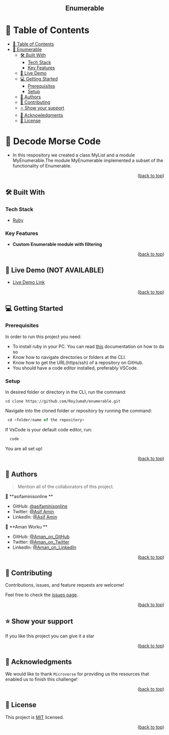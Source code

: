 
<a name="readme-top"></a>

<div align="center">
  <h2><b>Enumerable</b></h2>
</div>

<!-- TABLE OF CONTENTS -->

# 📗 Table of Contents

- [📗 Table of Contents](#-table-of-contents)
- [📖 Enumerable ](#-Enumerable-)
  - [🛠 Built With ](#-built-with-)
    - [Tech Stack ](#tech-stack-)
    - [Key Features ](#key-features-)
  - [🚀 Live Demo ](#-live-demo-)
  - [💻 Getting Started ](#-getting-started-)
    - [Prerequisites](#prerequisites)
    - [Setup](#setup)
  - [👥 Authors ](#-authors-)
  - [🤝 Contributing ](#-contributing-)
  - [⭐️ Show your support ](#️-show-your-support-)
  - [🙏 Acknowledgments ](#-acknowledgments-)
  - [📝 License ](#-license-)

<!-- PROJECT DESCRIPTION -->

# 📖 Decode Morse Code <a name="about-project"></a>

- In this respository we created a  class MyList and a module MyEnumerable.The module MyEnumerable implemented a subset of the functionality of Enumerable.

<p align="right">(<a href="#readme-top">back to top</a>)</p>

## 🛠 Built With <a name="built-with"></a>

### Tech Stack <a name="tech-stack"></a>
  <ul>
    <li><a href="https://www.ruby-lang.org/">Ruby</a></li>
  </ul>


<!-- Features -->

### Key Features <a name="key-features"></a>

- **Custom Enumerable module with filtering**


<p align="right">(<a href="#readme-top">back to top</a>)</p>

<!-- LIVE DEMO -->

## 🚀 Live Demo <a name="live-demo"></a>(**NOT AVAILABLE**)

- [Live Demo Link]()

<p align="right">(<a href="#readme-top">back to top</a>)</p>

<!-- GETTING STARTED -->

## 💻 Getting Started <a name="getting-started"></a>

### Prerequisites

In order to run this project you need:

- To install ruby in your PC. You can read [this](https://rubyinstaller.org/downloads/) documentation on how to do so
- Know how to navigate directories or folders at the CLI.
- Know how to get the URL(https/ssh) of a repository on GitHub.
- You should have a code editor installed, preferably VSCode.


### Setup
In desired folder or directory in the CLI, run the command:

```JavaScipt
cd clone https://github.com/RoyJumah/enumerable.git
```
Navigate into the cloned folder or repository by running the command:
```JavaScript
 cd <folder/name of the repository>
 ```
 If VsCode is your default code editor, run:
 ```JavaScript
   code .
```
You are all set up!


<p align="right">(<a href="#readme-top">back to top</a>)</p>

<!-- AUTHORS -->

## 👥 Authors <a name="authors"></a>

> Mention all of the collaborators of this project.

👤 **asifaminisonline **

- GitHub: [@asifaminisonline ](https://github.com/asifaminisonline)
- Twitter: [@Asif Amin](https://twitter.com/AminAmi53306702)
- LinkedIn: [@Asif Amin](https://www.linkedin.com/in/asifaminisonline/)

👤 **Aman Worku **

- GitHub: [@Aman_on_GitHub](https://github.com/AmanWorku)
- Twitter: [@Aman_on_Twitter](https://twitter.com/Amexworku)
- LinkedIn: [@Aman_on_LinkedIn](https://www.linkedin.com/in/aman-worku-tsegaw/)

<p align="right">(<a href="#readme-top">back to top</a>)</p>


<!-- CONTRIBUTING -->

## 🤝 Contributing <a name="contributing"></a>

Contributions, issues, and feature requests are welcome!

Feel free to check the [issues page](https://github.com/RoyJumah/WorldWise.git).

<p align="right">(<a href="#readme-top">back to top</a>)</p>

<!-- SUPPORT -->

## ⭐️ Show your support <a name="support"></a>

If you like this project you can give it a star

<p align="right">(<a href="#readme-top">back to top</a>)</p>

<!-- ACKNOWLEDGEMENTS -->

## 🙏 Acknowledgments <a name="acknowledgements"></a>
We would like to thank `Microverse` for providing us the resources that enabled us to finish this challenge!
<p align="right">(<a href="#readme-top">back to top</a>)</p>

<!-- LICENSE -->

## 📝 License <a name="license"></a>

This project is [MIT](https://github.com/AmanWorku/Ruby-Enumerable/blob/enumerable/LICENSE) licensed.

<p align="right">(<a href="#readme-top">back to top</a>)</p>
